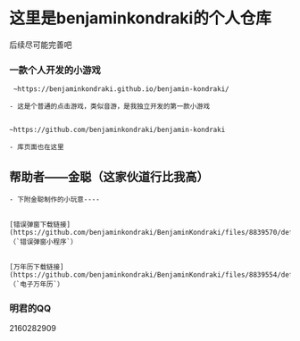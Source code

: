 #          这里是benjaminkondraki的个人仓库

后续尽可能完善吧









###  一款个人开发的小游戏

```
 ~https://benjaminkondraki.github.io/benjamin-kondraki/

- 这是个普通的点击游戏，类似音游，是我独立开发的第一款小游戏


~https://github.com/benjaminkondraki/benjamin-kondraki

- 库页面也在这里
```








##  帮助者——金聪（这家伙道行比我高）

```
- 下附金聪制作的小玩意----


[错误弹窗下载链接](https://github.com/benjaminkondraki/BenjaminKondraki/files/8839570/default.zip)
（`错误弹窗小程序`）


[万年历下载链接](https://github.com/benjaminkondraki/BenjaminKondraki/files/8839554/default.zip)
（`电子万年历`）

```





###  明君的QQ
2160282909
